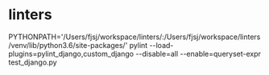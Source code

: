 # linters

PYTHONPATH='/Users/fjsj/workspace/linters/:/Users/fjsj/workspace/linters/venv/lib/python3.6/site-packages/' pylint --load-plugins=pylint_django,custom_django --disable=all --enable=queryset-expr test_django.py
